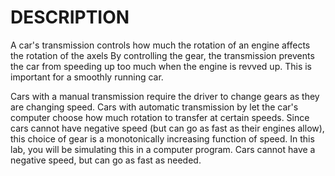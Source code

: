# DESCRIPTION

A car's transmission controls how much the rotation of an engine affects the rotation of the axels By controlling the gear, the transmission prevents the car from speeding up too much when the engine is revved up. This is important for a smoothly running car. 

Cars with a manual transmission require the driver to change gears as they are changing speed. 
Cars with automatic transmission by let the car's computer choose how much rotation to transfer at certain speeds. Since cars cannot have negative speed (but can go as fast as their engines allow), this choice of gear is a monotonically increasing function of speed.
In this lab, you will be simulating this in a computer program. Cars cannot have a negative speed, but can go as fast as needed.

